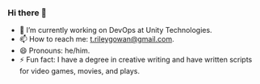 ### Hi there 👋

- 🔭 I’m currently working on DevOps at Unity Technologies.
- 📫 How to reach me: t.rileygowan@gmail.com.
- 😄 Pronouns: he/him.
- ⚡ Fun fact: I have a degree in creative writing and have written scripts for video games, movies, and plays.
